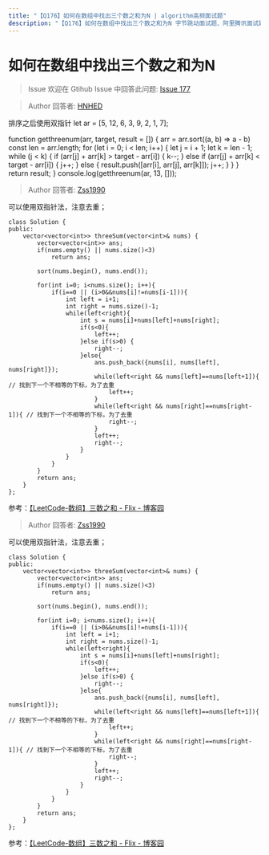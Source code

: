 ```yaml
---
title: "【Q176】如何在数组中找出三个数之和为N | algorithm高频面试题"
description: "【Q176】如何在数组中找出三个数之和为N 字节跳动面试题、阿里腾讯面试题、美团小米面试题。"
---
```


# 如何在数组中找出三个数之和为N

> Issue
> 欢迎在 Gtihub Issue 中回答此问题: [Issue 177](https://github.com/shfshanyue/Daily-Question/issues/177)

> Author
> 回答者: [HNHED](https://github.com/HNHED)

排序之后使用双指针
let ar = [5, 12, 6, 3, 9, 2, 1, 7];

function getthreenum(arr, target, result = []) {
arr = arr.sort((a, b) => a - b)
const len = arr.length;
for (let i = 0; i < len; i++) {
let j = i + 1;
let k = len - 1;
while (j < k) {
if (arr[j] + arr[k] > target - arr[i]) {
k--;
} else if (arr[j] + arr[k] < target - arr[i]) {
j++;
} else {
result.push([arr[i], arr[j], arr[k]]);
j++;
}
}
}
return result;
}
console.log(getthreenum(ar, 13, []));

> Author
> 回答者: [Zss1990](https://github.com/Zss1990)

可以使用双指针法，注意去重；

```
class Solution {
public:
    vector<vector<int>> threeSum(vector<int>& nums) {
        vector<vector<int>> ans;
        if(nums.empty() || nums.size()<3)
            return ans;

        sort(nums.begin(), nums.end());

        for(int i=0; i<nums.size(); i++){
            if(i==0 || (i>0&&nums[i]!=nums[i-1])){
                int left = i+1;
                int right = nums.size()-1;
                while(left<right){
                    int s = nums[i]+nums[left]+nums[right];
                    if(s<0){
                        left++;
                    }else if(s>0) {
                        right--;
                    }else{
                        ans.push_back({nums[i], nums[left], nums[right]});
                        while(left<right && nums[left]==nums[left+1]){  // 找到下一个不相等的下标，为了去重
                            left++;
                        }
                        while(left<right && nums[right]==nums[right-1]){ // 找到下一个不相等的下标，为了去重
                            right--;
                        }
                        left++;
                        right--;
                    }
                }
            }
        }
        return ans;
    }
};
```

参考：[【LeetCode-数组】三数之和 - Flix - 博客园](https://www.cnblogs.com/flix/p/12651825.html)

> Author
> 回答者: [Zss1990](https://github.com/Zss1990)

可以使用双指针法，注意去重；

```
class Solution {
public:
    vector<vector<int>> threeSum(vector<int>& nums) {
        vector<vector<int>> ans;
        if(nums.empty() || nums.size()<3)
            return ans;

        sort(nums.begin(), nums.end());

        for(int i=0; i<nums.size(); i++){
            if(i==0 || (i>0&&nums[i]!=nums[i-1])){
                int left = i+1;
                int right = nums.size()-1;
                while(left<right){
                    int s = nums[i]+nums[left]+nums[right];
                    if(s<0){
                        left++;
                    }else if(s>0) {
                        right--;
                    }else{
                        ans.push_back({nums[i], nums[left], nums[right]});
                        while(left<right && nums[left]==nums[left+1]){  // 找到下一个不相等的下标，为了去重
                            left++;
                        }
                        while(left<right && nums[right]==nums[right-1]){ // 找到下一个不相等的下标，为了去重
                            right--;
                        }
                        left++;
                        right--;
                    }
                }
            }
        }
        return ans;
    }
};
```

参考：[【LeetCode-数组】三数之和 - Flix - 博客园](https://www.cnblogs.com/flix/p/12651825.html)
